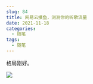 ```yaml
---
slug: 84
title: 网易云摸鱼，测测你的听歌流量
date: 2021-11-18
categories: 
  - 随笔
tags: 
  - 随笔
---
```




格局刚好。

![](https://imgurl.zishu.me/images/old/2021/11/18/47f2fd18e0e1e9975e851d2958256a1b.png)
